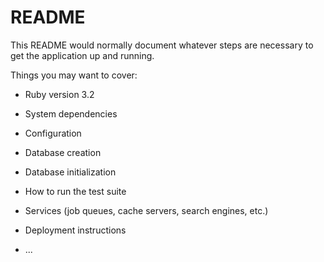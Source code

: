 # README

This README would normally document whatever steps are necessary to get the
application up and running.

Things you may want to cover:

* Ruby version 3.2

* System dependencies

* Configuration

* Database creation

* Database initialization

* How to run the test suite

* Services (job queues, cache servers, search engines, etc.)

* Deployment instructions

* ...
